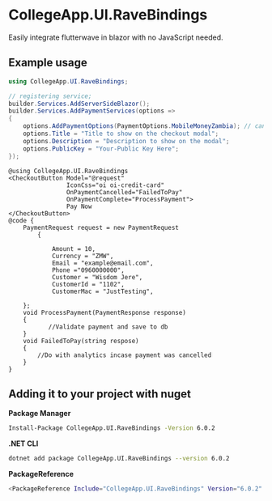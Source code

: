 # CollegeApp.UI.RaveBindings

Easily integrate flutterwave in blazor with no JavaScript needed.
## Example usage
```csharp
using CollegeApp.UI.RaveBindings;

// registering service;
builder.Services.AddServerSideBlazor();
builder.Services.AddPaymentServices(options =>
{
    options.AddPaymentOptions(PaymentOptions.MobileMoneyZambia); // can add multiple payment methods
    options.Title = "Title to show on the checkout modal";
    options.Description = "Description to show on the modal";
    options.PublicKey = "Your-Public Key Here";
});

```
```razor
@using CollegeApp.UI.RaveBindings
<CheckoutButton Model="@request" 
				IconCss="oi oi-credit-card" 
				OnPaymentCancelled="FailedToPay" 
				OnPaymentComplete="ProcessPayment">
				Pay Now
</CheckoutButton>
@code {
    PaymentRequest request = new PaymentRequest
        {

            Amount = 10,
            Currency = "ZMW",
            Email = "example@email.com",
            Phone ="0960000000",
            Customer = "Wisdom Jere",
            CustomerId = "1102",
            CustomerMac = "JustTesting",

    };
    void ProcessPayment(PaymentResponse response)
    {
           //Validate payment and save to db
    }
    void FailedToPay(string respose)
    {
        //Do with analytics incase payment was cancelled
    }
}
```
## Adding it to your project with nuget

**Package Manager**

```sh
Install-Package CollegeApp.UI.RaveBindings -Version 6.0.2
```

**.NET CLI**

```sh
dotnet add package CollegeApp.UI.RaveBindings --version 6.0.2
```
**PackageReference**

```sh
<PackageReference Include="CollegeApp.UI.RaveBindings" Version="6.0.2" />
```

